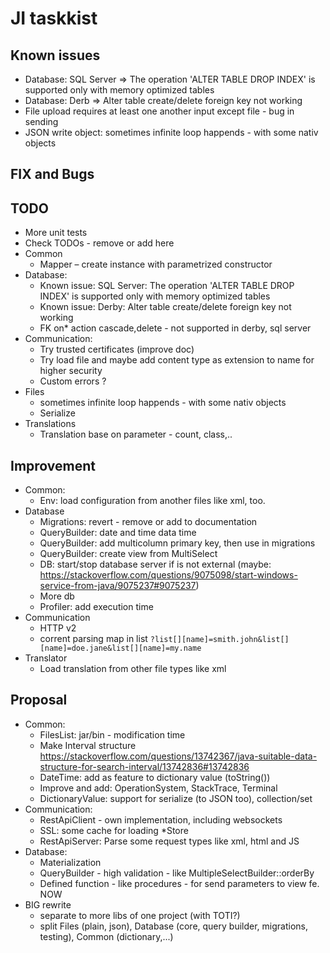 # JI taskkist

## Known issues

* Database: SQL Server => The operation 'ALTER TABLE DROP INDEX' is supported only with memory optimized tables
* Database: Derb => Alter table create/delete foreign key not working
* File upload requires at least one another input except file - bug in sending
* JSON write object: sometimes infinite loop happends - with some nativ objects

## FIX and Bugs

## TODO

* More unit tests
* Check TODOs - remove or add here
* Common
     * Mapper – create instance with parametrized constructor
* Database:
    * Known issue: SQL Server: The operation 'ALTER TABLE DROP INDEX' is supported only with memory optimized tables
    * Known issue: Derby: Alter table create/delete foreign key not working
    * FK on* action cascade,delete - not supported in derby, sql server
* Communication:
    * Try trusted certificates (improve doc)
    * Try load file and maybe add content type as extension to name for higher security
    * Custom errors ?
* Files
    * sometimes infinite loop happends - with some nativ objects
    * Serialize
* Translations
	* Translation base on parameter - count, class,..

## Improvement

* Common:
	* Env: load configuration from another files like xml, too.
* Database
	* Migrations: revert - remove or add to documentation
	* QueryBuilder: date and time data time
	* QueryBuilder: add multicolumn primary key, then use in migrations
	* QueryBuilder: create view from MultiSelect
	* DB: start/stop database server if is not external (maybe: https://stackoverflow.com/questions/9075098/start-windows-service-from-java/9075237#9075237)
	* More db
	* Profiler: add execution time
* Communication
    * HTTP v2
    * corrent parsing map in list `?list[][name]=smith.john&list[][name]=doe.jane&list[][name]=my.name`
* Translator
	* Load translation from other file types like xml

## Proposal

* Common:
    * FilesList: jar/bin - modification time
    * Make Interval structure https://stackoverflow.com/questions/13742367/java-suitable-data-structure-for-search-interval/13742836#13742836
    * DateTime: add as feature to dictionary value (toString())
    * Improve and add: OperationSystem, StackTrace, Terminal
    * DictionaryValue: support for serialize (to JSON too), collection/set
* Communication:
    * RestApiClient - own implementation, including websockets
    * SSL: some cache for loading *Store
    * RestApiServer: Parse some request types like xml, html and JS
* Database:
   * Materialization
   * QueryBuilder - high validation - like MultipleSelectBuilder::orderBy
   * Defined function - like procedures - for send parameters to view fe. NOW
* BIG rewrite
   * separate to more libs of one project (with TOTI?)
   * split Files (plain, json), Database (core, query builder, migrations, testing), Common (dictionary,...)